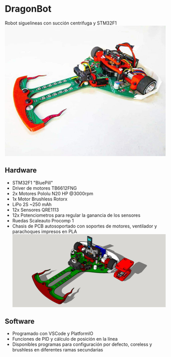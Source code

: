 # DragonBot
Robot siguelineas con succión centrifuga y STM32F1
![DragonBot](https://raw.githubusercontent.com/OPRobots/DragonBot/master/images/DragonBot6.jpg "DragonBot")

## Hardware
- STM32F1 "BluePill"
- Driver de motores TB6612FNG
- 2x Motores Pololu N20 HP @3000rpm
- 1x Motor Brushless Rotorx
- LiPo 2S ~250 mAh
- 12x Sensores QRE1113
- 12x Potenciometros para regular la ganancia de los sensores
- Ruedas Scaleauto Procomp 1
- Chasis de PCB autosoportado con soportes de motores, ventilador y parachoques impresos en PLA
![DragonBot Chasis](./images/DragonBot.jpg "DragonBot - Chasis")

## Software
- Programado con VSCode y PlatformIO
- Funciones de PID y cálculo de posición en la línea
- Disponibles programas para configuración por defecto, coreless y brushless en diferentes ramas secundarias